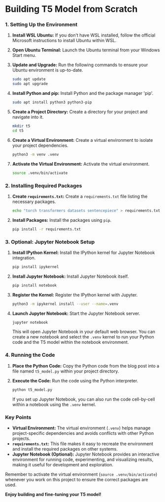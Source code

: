 # Building  T5 Model from Scratch

### 1. Setting Up the Environment

1. **Install WSL Ubuntu:** If you don't have WSL installed, follow the official Microsoft instructions to install Ubuntu within WSL.

2. **Open Ubuntu Terminal:** Launch the Ubuntu terminal from your Windows Start menu.

3. **Update and Upgrade:** Run the following commands to ensure your Ubuntu environment is up-to-date.

   ```bash
   sudo apt update
   sudo apt upgrade
   ```

4. **Install Python and pip:** Install Python and the package manager 'pip'.

   ```bash
   sudo apt install python3 python3-pip
   ```

5. **Create a Project Directory:** Create a directory for your project and navigate into it.

   ```bash
   mkdir t5
   cd t5
   ```

6. **Create a Virtual Environment:** Create a virtual environment to isolate your project dependencies.

   ```bash
   python3 -m venv .venv
   ```

7. **Activate the Virtual Environment:** Activate the virtual environment.

   ```bash
   source .venv/bin/activate
   ```

### 2. Installing Required Packages

1. **Create `requirements.txt`:** Create a `requirements.txt` file listing the necessary packages.

   ```bash
   echo "torch transformers datasets sentencepiece" > requirements.txt
   ```

2. **Install Packages:** Install the packages using `pip`.

   ```bash
   pip install -r requirements.txt
   ```

### 3. Optional: Jupyter Notebook Setup

1. **Install IPython Kernel:** Install the IPython kernel for Jupyter Notebook integration.

   ```bash
   pip install ipykernel
   ```

2. **Install Jupyter Notebook:** Install Jupyter Notebook itself.

   ```bash
   pip install notebook
   ```

3. **Register the Kernel:** Register the IPython kernel with Jupyter.

   ```bash
   python3 -m ipykernel install --user --name=.venv
   ```

4. **Launch Jupyter Notebook:** Start the Jupyter Notebook server.

   ```bash
   jupyter notebook
   ```

   This will open Jupyter Notebook in your default web browser. You can create a new notebook and select the `.venv` kernel to run your Python code and the T5 model within the notebook environment.

### 4. Running the Code

1. **Place the Python Code:** Copy the Python code from the blog post into a file named `t5_model.py` within your project directory.

2. **Execute the Code:** Run the code using the Python interpreter.

   ```bash
   python t5_model.py
   ```

   If you set up Jupyter Notebook, you can also run the code cell-by-cell within a notebook using the `.venv` kernel.

### Key Points

* **Virtual Environment:** The virtual environment (`.venv`) helps manage project-specific dependencies and avoids conflicts with other Python projects.
* **`requirements.txt`:** This file makes it easy to recreate the environment and install the required packages on other systems.
* **Jupyter Notebook (Optional):** Jupyter Notebook provides an interactive environment for running code, experimenting, and visualizing results, making it useful for development and exploration.

Remember to activate the virtual environment (`source .venv/bin/activate`) whenever you work on this project to ensure the correct packages are used.

**Enjoy building and fine-tuning your T5 model!**
